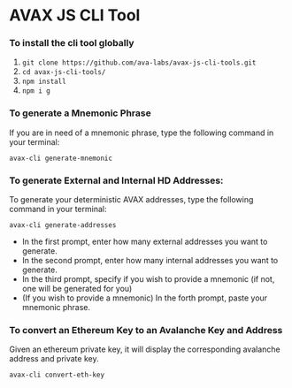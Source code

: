 # AVAX JS CLI Tool

### To install the cli tool globally
1) `git clone https://github.com/ava-labs/avax-js-cli-tools.git`
2) `cd avax-js-cli-tools/`
3) `npm install`
3) `npm i g`

### To generate a Mnemonic Phrase
If you are in need of a mnemonic phrase, type the following command in your terminal:

`avax-cli generate-mnemonic`

### To generate External and Internal HD Addresses:
To generate your deterministic AVAX addresses, type the following command in your terminal:

`avax-cli generate-addresses`

* In the first prompt, enter how many external addresses you want to generate. 
* In the second prompt, enter how many internal addresses you want to generate. 
* In the third prompt, specify if you wish to provide a mnemonic (if not, one will be generated for you)
* (If you wish to provide a mnemonic) In the forth prompt, paste your mnemonic phrase.

### To convert an Ethereum Key to an Avalanche Key and Address
Given an ethereum private key, it will display the corresponding avalanche address and private key.

`avax-cli convert-eth-key`
